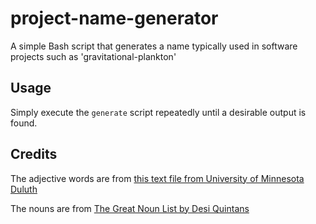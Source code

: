 # project-name-generator
A simple Bash script that generates a name typically used in software projects such as 'gravitational-plankton'

## Usage
Simply execute the `generate` script repeatedly until a desirable output is found.

## Credits
The adjective words are from [this text file from University of Minnesota Duluth](https://www.d.umn.edu/~rave0029/research/adjectives1.txt)

The nouns are from [The Great Noun List by Desi Quintans](http://www.desiquintans.com/nounlist)
